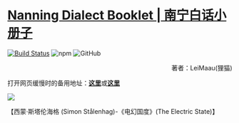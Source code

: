 # [Nanning Dialect Booklet | 南宁白话小册子](https://leimaau.github.io/book/)

[![Build Status](https://travis-ci.org/leimaau/book.svg?branch=master)](https://travis-ci.org/leimaau/book) ![npm](https://img.shields.io/npm/v/npm.svg) ![GitHub](https://img.shields.io/github/license/leimaau/book.svg)

<p align="right">著者：LeiMaau(狸猫)</p>

打开网页缓慢时的备用地址：[**这里**](https://leimaau.gitee.io/book/)或[**这里**](https://leimaau.gitbooks.io/nnbh/content/)

<!--
![](http://wx3.sinaimg.cn/large/69144085ly1g26zm69o4hj21hc0u0qv5.jpg)
-->

![](https://s2.ax1x.com/2020/02/15/1xUU6U.jpg)

【西蒙·斯塔伦海格 (Simon Stålenhag)-《电幻国度》(The Electric State)】
